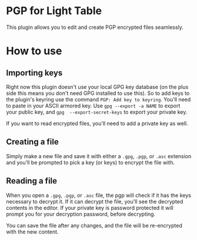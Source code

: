 # PGP for Light Table
This plugin allows you to edit and create PGP encrypted files seamlessly.

# How to use

## Importing keys
Right now this plugin doesn't use your local GPG key database (on the plus side this means you don't need GPG installed to use this). So to add keys to the plugin's keyring use the command `PGP: Add key to keyring`. You'll need to paste in your ASCII armored key. Use `gpg --export -a NAME` to export your public key, and `gpg  --export-secret-keys` to export your private key.


If you want to read encrypted files, you'll need to add a private key as well.

## Creating a file
Simply make a new file and save it with either a
`.gpg`, `.pgp`, or `.asc` extension and you'll be prompted to pick a key (or keys) to encrypt the file with.

## Reading a file

When you open a `.gpg`, `.pgp`, or `.asc` file,
the pgp will check if it has the keys necessary to decrypt it. If it can decrypt the file, you'll see the decrypted contents in the editor. If your private key is password protected it will prompt you for your decryption password, before decrypting.

You can save the file after any changes, and the file will be re-encrypted with the new content.
